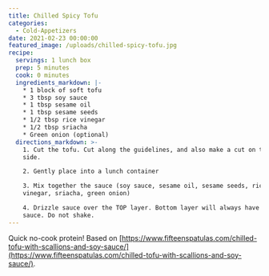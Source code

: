 ```yaml
---
title: Chilled Spicy Tofu
categories:
  - Cold-Appetizers
date: 2021-02-23 00:00:00
featured_image: /uploads/chilled-spicy-tofu.jpg
recipe:
  servings: 1 lunch box
  prep: 5 minutes
  cook: 0 minutes
  ingredients_markdown: |-
    * 1 block of soft tofu
    * 3 tbsp soy sauce
    * 1 tbsp sesame oil
    * 1 tbsp sesame seeds
    * 1/2 tbsp rice vinegar
    * 1/2 tbsp sriacha
    * Green onion (optional)
  directions_markdown: >-
    1. Cut the tofu. Cut along the guidelines, and also make a cut on the depth
    side.

    2. Gently place into a lunch container

    3. Mix together the sauce (soy sauce, sesame oil, sesame seeds, rice
    vinegar, sriacha, green onion)

    4. Drizzle sauce over the TOP layer. Bottom layer will always have enough
    sauce. Do not shake.
---
```


Quick no-cook protein\! Based on&nbsp;[https://www.fifteenspatulas.com/chilled-tofu-with-scallions-and-soy-sauce/](https://www.fifteenspatulas.com/chilled-tofu-with-scallions-and-soy-sauce/).
